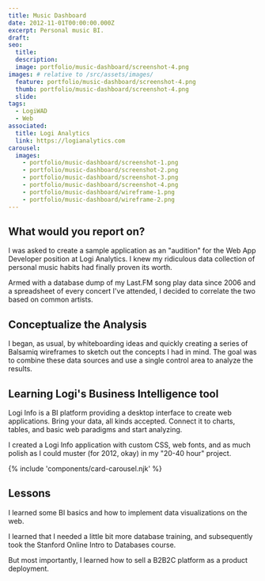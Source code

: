 ```yaml
---
title: Music Dashboard
date: 2012-11-01T00:00:00.000Z
excerpt: Personal music BI.
draft:
seo:
  title:
  description:
  image: portfolio/music-dashboard/screenshot-4.png
images: # relative to /src/assets/images/
  feature: portfolio/music-dashboard/screenshot-4.png
  thumb: portfolio/music-dashboard/screenshot-4.png
  slide:
tags:
  - LogiWAD
  - Web
associated:
  title: Logi Analytics
  link: https://logianalytics.com
carousel:
  images:
    - portfolio/music-dashboard/screenshot-1.png
    - portfolio/music-dashboard/screenshot-2.png
    - portfolio/music-dashboard/screenshot-3.png
    - portfolio/music-dashboard/screenshot-4.png
    - portfolio/music-dashboard/wireframe-1.png
    - portfolio/music-dashboard/wireframe-2.png
---
```


## What would you report on?

I was asked to create a sample application as an "audition" for the Web App Developer position at Logi Analytics. I knew my ridiculous data collection of personal music habits had finally proven its worth.

Armed with a database dump of my Last.FM song play data since 2006 and a spreadsheet of every concert I've attended, I decided to correlate the two based on common artists.

## Conceptualize the Analysis

I began, as usual, by whiteboarding ideas and quickly creating a series of Balsamiq wireframes to sketch out the concepts I had in mind. The goal was to combine these data sources and use a single control area to analyze the results.

## Learning Logi's Business Intelligence tool

Logi Info is a BI platform providing a desktop interface to create web applications. Bring your data, all kinds accepted. Connect it to charts, tables, and basic web paradigms and start analyzing.

I created a Logi Info application with custom CSS, web fonts, and as much polish as I could muster (for 2012, okay) in my "20-40 hour" project.

{% include 'components/card-carousel.njk' %}

## Lessons

I learned some BI basics and how to implement data visualizations on the web.

I learned that I needed a little bit more database training, and subsequently took the Stanford Online Intro to Databases course.

But most importantly, I learned how to sell a B2B2C platform as a product deployment.
